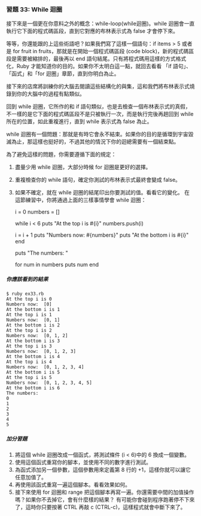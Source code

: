 ### 習題 33: While 迴圈

接下來是一個更在你意料之外的概念：while-loop(while迴圈)。while 迴圈會一直執行它下面的程式碼區段，直到它對應的布林表示式為 false 才會停下來。

等等，你還能跟的上這些術語吧？如果我們寫了這樣一個語句：if items > 5 或者是 for fruit in fruits，那就是在開始一個程式碼區段 (code block)，新的程式碼區段是需要被縮排的，最後再以 end 語句結尾。只有將程式碼用這樣的方式格式化，Ruby 才能知道你的目的。如果你不太明白這一點，就回去看看 「if 語句」、「函式」和「for 迴圈」章節，直到你明白為止。

接下來的店席將訓練你的大腦去閱讀這些結構化的與集，這和我們將布林表示式燒錄到你的大腦中的過程有點類似。

回到 while 迴圈，它所作的和 if 語句類似，也是去檢查一個布林表示式的真假，不一樣的是它下面的程式碼區段不是只被執行一次，而是執行完後再趟回到 while 所在的位置，如此重複進行，直到 while 表示式為 false 為止。

while 迴圈有一個問題：那就是有時它會永不結束。如果你的目的是循環到宇宙毀滅為止，那這樣也挺好的，不過其他的情況下你的迴總需要有一個結束點。

為了避免這樣的問題，你需要遵循下面的規定：

1. 盡量少用 while 迴圈，大部分時候 for 迴圈是更好的選擇。
2. 重複檢查你的 while 語句，確定你測試的布林表示式最終會變成 false。
3. 如果不確定，就在 while 迴圈的結尾印出你要測試的值。看看它的變化。
在這節練習中，你將通過上面的三樣事情學會 while 迴圈：

    i = 0
    numbers = []

    while i < 6
      puts "At the top i is #{i}"
      numbers.push(i)

      i = i + 1
      puts "Numbers now: #{numbers}"
      puts "At the bottom i is #{i}"
    end

    puts "The numbers: "

    for num in numbers
      puts num
    end

##### 你應該看到的結果

    $ ruby ex33.rb
    At the top i is 0
    Numbers now:  [0]
    At the bottom i is 1
    At the top i is 1
    Numbers now:  [0, 1]
    At the bottom i is 2
    At the top i is 2
    Numbers now:  [0, 1, 2]
    At the bottom i is 3
    At the top i is 3
    Numbers now:  [0, 1, 2, 3]
    At the bottom i is 4
    At the top i is 4
    Numbers now:  [0, 1, 2, 3, 4]
    At the bottom i is 5
    At the top i is 5
    Numbers now:  [0, 1, 2, 3, 4, 5]
    At the bottom i is 6
    The numbers: 
    0
    1
    2
    3
    4
    5

##### 加分習題

1. 將這個 while 迴圈改成一個函式，將測試條件 (i < 6)中的 6 換成一個變數。
2. 使用這個函式重寫你的腳本，並使用不同的數字進行測試。
3. 為函式添加另一個參數，這個參數用來定義第 8 行的 +1，這樣你就可以讓它任意加值了。
4. 再使用該函式重寫一遍這個腳本。看看效果如何。
5. 接下來使用 for 迴圈和 range 把這個腳本再寫一遍。你還需要中間的加值操作嗎？如果你不去掉它，會有什麼樣的結果？
有可能你會碰到程序跑著停不下來了，這時你只要按著 CTRL 再敲 c (CTRL-c)，這樣程式就會中斷下來了。